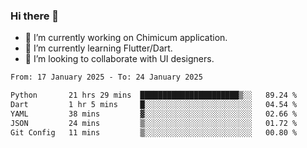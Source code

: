 ### Hi there 👋

<!--
**devcat37/devcat37** is a ✨ _special_ ✨ repository because its `README.md` (this file) appears on your GitHub profile.-->


- 🔭 I’m currently working on Chimicum application.
- 🌱 I’m currently learning Flutter/Dart.
- 👯 I’m looking to collaborate with UI designers.
<!-- - 🤔 I’m looking for help with ... -->

<!--START_SECTION:waka-->

```txt
From: 17 January 2025 - To: 24 January 2025

Python       21 hrs 29 mins  ██████████████████████▒░░   89.24 %
Dart         1 hr 5 mins     █░░░░░░░░░░░░░░░░░░░░░░░░   04.54 %
YAML         38 mins         ▓░░░░░░░░░░░░░░░░░░░░░░░░   02.66 %
JSON         24 mins         ▒░░░░░░░░░░░░░░░░░░░░░░░░   01.72 %
Git Config   11 mins         ▒░░░░░░░░░░░░░░░░░░░░░░░░   00.80 %
```

<!--END_SECTION:waka-->
